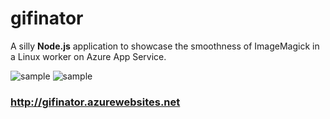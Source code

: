 # gifinator

A silly **Node.js** application to showcase the smoothness of ImageMagick in a Linux worker on Azure App Service.

![sample](https://github.com/snobu/gifinator/raw/master/README.gif)
![sample](https://github.com/snobu/gifinator/raw/master/README2.gif)

### http://gifinator.azurewebsites.net
